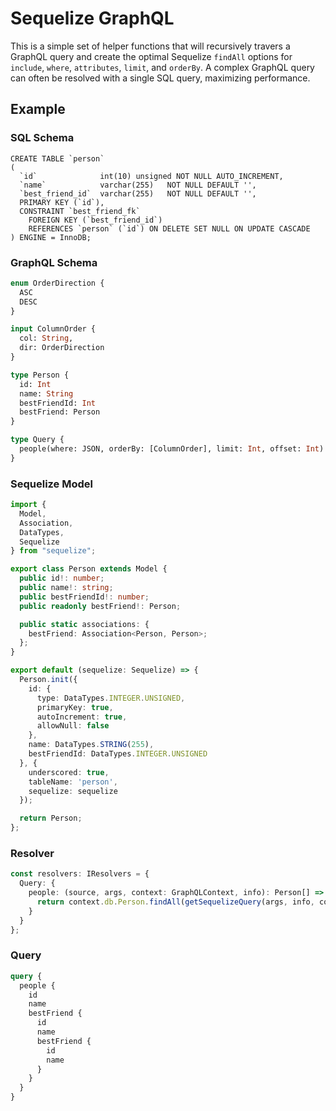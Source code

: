 # Sequelize GraphQL
This is a simple set of helper functions that will recursively travers a GraphQL query and create the optimal Sequelize `findAll` options for `include`, `where`, `attributes`, `limit`, and `orderBy`. A complex GraphQL query can often be resolved with a single SQL query, maximizing performance.

## Example

### SQL Schema
```mysql
CREATE TABLE `person`
(
  `id`              int(10) unsigned NOT NULL AUTO_INCREMENT,
  `name`            varchar(255)   NOT NULL DEFAULT '',
  `best_friend_id`  varchar(255)   NOT NULL DEFAULT '',
  PRIMARY KEY (`id`),
  CONSTRAINT `best_friend_fk`
    FOREIGN KEY (`best_friend_id`)
    REFERENCES `person` (`id`) ON DELETE SET NULL ON UPDATE CASCADE
) ENGINE = InnoDB;
```

### GraphQL Schema
```graphql
enum OrderDirection {
  ASC
  DESC
}

input ColumnOrder {
  col: String,
  dir: OrderDirection
}

type Person {
  id: Int
  name: String
  bestFriendId: Int
  bestFriend: Person
}

type Query {
  people(where: JSON, orderBy: [ColumnOrder], limit: Int, offset: Int): [Person]
}
```

### Sequelize Model
```typescript
import {
  Model,
  Association,
  DataTypes,
  Sequelize
} from "sequelize";

export class Person extends Model {
  public id!: number;
  public name!: string;
  public bestFriendId!: number;
  public readonly bestFriend!: Person;

  public static associations: {
    bestFriend: Association<Person, Person>;
  };
}

export default (sequelize: Sequelize) => {
  Person.init({
    id: {
      type: DataTypes.INTEGER.UNSIGNED,
      primaryKey: true,
      autoIncrement: true,
      allowNull: false
    },
    name: DataTypes.STRING(255),
    bestFriendId: DataTypes.INTEGER.UNSIGNED
  }, {
    underscored: true,
    tableName: 'person',
    sequelize: sequelize
  });

  return Person;
};
```

### Resolver
```typescript
const resolvers: IResolvers = {
  Query: {
    people: (source, args, context: GraphQLContext, info): Person[] => {
      return context.db.Person.findAll(getSequelizeQuery(args, info, context.db.Person));
    }
  }
};
```

### Query
```graphql
query {
  people {
    id
    name
    bestFriend {
      id
      name
      bestFriend {
        id
        name
      }
    }
  }
}
```
